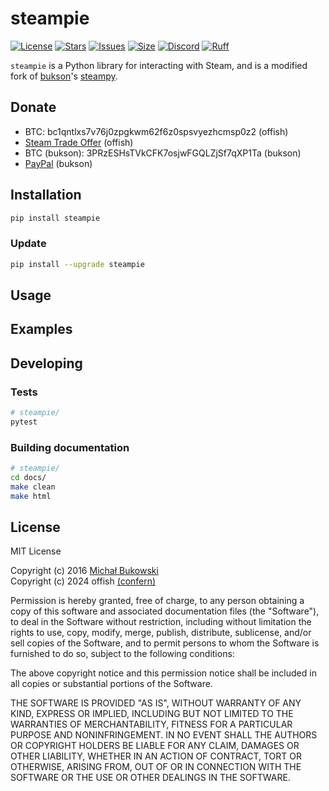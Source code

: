 # steampie
[![License](https://img.shields.io/github/license/offish/tf2-express.svg)](https://github.com/offish/tf2-express/blob/master/LICENSE)
[![Stars](https://img.shields.io/github/stars/offish/tf2-express.svg)](https://github.com/offish/tf2-express/stargazers)
[![Issues](https://img.shields.io/github/issues/offish/tf2-express.svg)](https://github.com/offish/tf2-express/issues)
[![Size](https://img.shields.io/github/repo-size/offish/tf2-express.svg)](https://github.com/offish/tf2-express)
[![Discord](https://img.shields.io/discord/467040686982692865?color=7289da&label=Discord&logo=discord)](https://discord.gg/t8nHSvA)
[![Ruff](https://img.shields.io/endpoint?url=https://raw.githubusercontent.com/astral-sh/ruff/main/assets/badge/v2.json)](https://github.com/astral-sh/ruff)

`steampie` is a Python library for interacting with Steam, and is a modified fork of [bukson](https://github.com/bukson)'s [steampy](https://github.com/bukson/steampy).

## Donate
* BTC: bc1qntlxs7v76j0zpgkwm62f6z0spsvyezhcmsp0z2 (offish)
* [Steam Trade Offer](https://steamcommunity.com/tradeoffer/new/?partner=293059984&token=0-l_idZR) (offish)
* BTC (bukson): 3PRzESHsTVkCFK7osjwFGQLZjSf7qXP1Ta (bukson)
* [PayPal](https://www.paypal.com/cgi-bin/webscr?cmd=_s-xclick&hosted_button_id=XC8BMJ8QRD9ZY) (bukson)

## Installation
```bash
pip install steampie
```

### Update
```bash
pip install --upgrade steampie
```

## Usage


## Examples


## Developing


### Tests
```bash
# steampie/
pytest
```

### Building documentation
```bash
# steampie/
cd docs/
make clean
make html
```

## License
MIT License

Copyright (c) 2016 [Michał Bukowski](mailto:gigibukson@gmail.com)<br>
Copyright (c) 2024 offish [(confern)](https://steamcommunity.com/id/confern)

Permission is hereby granted, free of charge, to any person obtaining a copy
of this software and associated documentation files (the "Software"), to deal
in the Software without restriction, including without limitation the rights
to use, copy, modify, merge, publish, distribute, sublicense, and/or sell
copies of the Software, and to permit persons to whom the Software is
furnished to do so, subject to the following conditions:

The above copyright notice and this permission notice shall be included in all
copies or substantial portions of the Software.

THE SOFTWARE IS PROVIDED "AS IS", WITHOUT WARRANTY OF ANY KIND, EXPRESS OR
IMPLIED, INCLUDING BUT NOT LIMITED TO THE WARRANTIES OF MERCHANTABILITY,
FITNESS FOR A PARTICULAR PURPOSE AND NONINFRINGEMENT. IN NO EVENT SHALL THE
AUTHORS OR COPYRIGHT HOLDERS BE LIABLE FOR ANY CLAIM, DAMAGES OR OTHER
LIABILITY, WHETHER IN AN ACTION OF CONTRACT, TORT OR OTHERWISE, ARISING FROM,
OUT OF OR IN CONNECTION WITH THE SOFTWARE OR THE USE OR OTHER DEALINGS IN THE
SOFTWARE.
